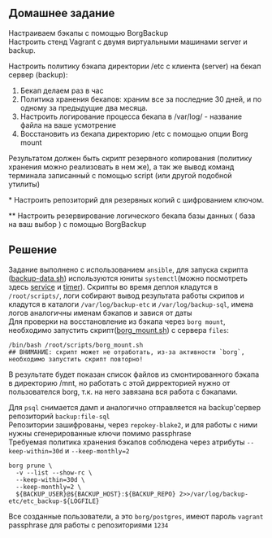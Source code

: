 ## Домашнее задание
Настраиваем бэкапы с помощью BorgBackup  
Настроить стенд Vagrant с двумя виртуальными машинами server и backup.  
  
Настроить политику бэкапа директории /etc с клиента (server) на бекап сервер (backup):  
1) Бекап делаем раз в час  
2) Политика хранения бекапов: храним все за последние 30 дней, и по одному за предыдущие два месяца.  
3) Настроить логирование процесса бекапа в /var/log/ - название файла на ваше усмотрение  
4) Восстановить из бекапа директорию /etc с помощью опции Borg mount  
  
Результатом должен быть скрипт резервного копирования (политику хранения можно реализовать в нем же), а так же вывод команд терминала записанный с помощью script (или другой подобной утилиты)  
  
\* Настроить репозиторий для резервных копий с шифрованием ключом.  
  
** Настроить резервирование логического бекапа базы данных ( база на ваш выбор ) с помощью BorgBackup  

## Решение 
Задание выполнено с использованием `ansible`, для запуска скрипта ([backup-data.sh](https://github.com/dbudakov/17.backup/blob/master/homework/scripts/backup-data.sh)) используются юниты `systemctl`(можно посмотреть здесь [service](https://github.com/dbudakov/17.backup/blob/master/homework/roles/templates/borg_backup.service) и [timer](https://github.com/dbudakov/17.backup/blob/master/homework/roles/templates/borg_backup.timer)). Cкрипты во время деплоя кладутся в `/root/scripts/`, логи собирают вывод результата работы скрипов и кладутся в каталоги `/var/log/backup-etc` и `/var/log/backup-sql`, имена логов аналогичны именам бэкапов и завися от даты  
Для проверки на восстановление из бэкапа через `borg mount`, необходимо запустить скрипт([borg_mount.sh](https://github.com/dbudakov/17.backup/blob/master/homework/scripts/borg_mount.sh)) с сервера `files`:  
```
/bin/bash /root/scripts/borg_mount.sh
## ВНИМАНИЕ: скрипт может не отработать, из-за активности `borg`, необходимо запустить скрипт повторно!   
```
В результате будет показан список файлов из смонтированного бэкапа в директорию /mnt, но работать с этой дирректорией нужно от пользователся borg, т.к. на него завязана вся работа с бэкапами.   

Для `psql` снимается дамп и аналогично отправляется на backup'сервер репозиторий `backup:file-sql`    
Репозитории зашифрованы, через `repokey-blake2`, и для работы с ними нужны сгенерированные ключи помимо passphrase   
Требуемая политика хранения бэкапов соблюдена через атрибуты  `--keep-within=30d` и `--keep-monthly=2`  
```
borg prune \
  -v --list --show-rc \
  --keep-within=30d \
  --keep-monthly=2 \ 
  ${BACKUP_USER}@${BACKUP_HOST}:${BACKUP_REPO} 2>>/var/log/backup-etc/etc_backup-${LOGFILE}
```

Все созданные пользователи, а это `borg/postgres`, имеют пароль `vagrant`    
passphrase для работы с репозиториями `1234`    

